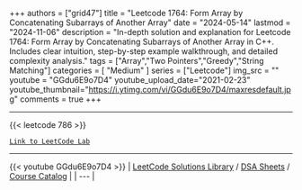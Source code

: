 
+++
authors = ["grid47"]
title = "Leetcode 1764: Form Array by Concatenating Subarrays of Another Array"
date = "2024-05-14"
lastmod = "2024-11-06"
description = "In-depth solution and explanation for Leetcode 1764: Form Array by Concatenating Subarrays of Another Array in C++. Includes clear intuition, step-by-step example walkthrough, and detailed complexity analysis."
tags = ["Array","Two Pointers","Greedy","String Matching"]
categories = [
    "Medium"
]
series = ["Leetcode"]
img_src = ""
youtube = "GGdu6E9o7D4"
youtube_upload_date="2021-02-23"
youtube_thumbnail="https://i.ytimg.com/vi/GGdu6E9o7D4/maxresdefault.jpg"
comments = true
+++



---
{{< leetcode 786 >}}

[`Link to LeetCode Lab`](https://leetcode.com/problems/form-array-by-concatenating-subarrays-of-another-array/description/)

---
{{< youtube GGdu6E9o7D4 >}}
| [LeetCode Solutions Library](https://grid47.xyz/leetcode/) / [DSA Sheets](https://grid47.xyz/sheets/) / [Course Catalog](https://grid47.xyz/courses/) |
| --- |
